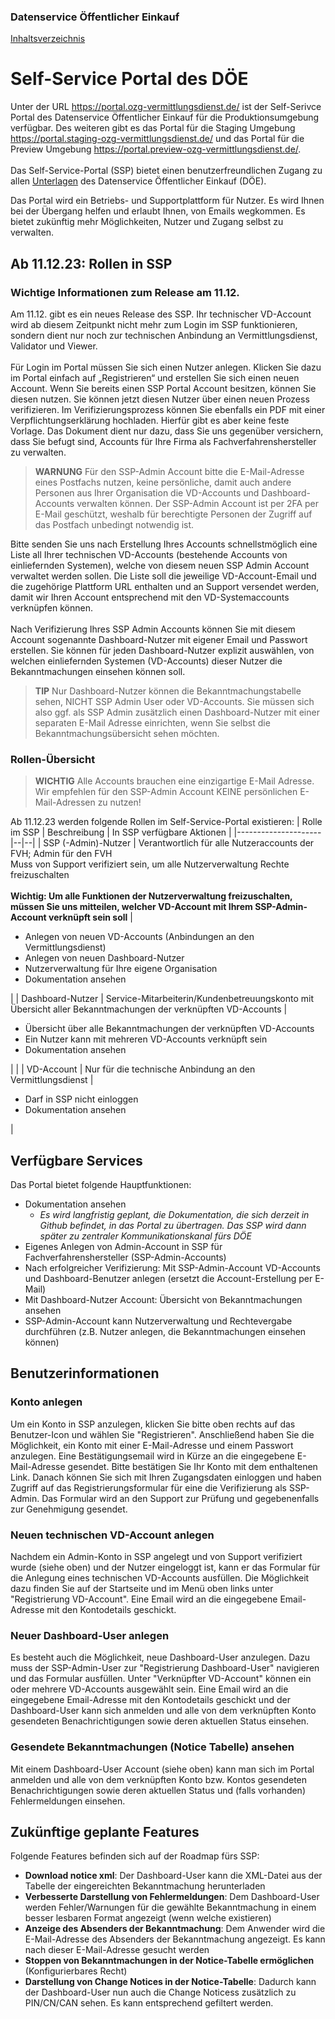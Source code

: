 
### Datenservice Öffentlicher Einkauf
[Inhaltsverzeichnis](/documentation/documentation.md)
<br>

# Self-Service Portal des DÖE

Unter der URL https://portal.ozg-vermittlungsdienst.de/ ist der Self-Serivce Portal des Datenservice Öffentlicher Einkauf für die Produktionsumgebung verfügbar.
Des weiteren gibt es das Portal für die Staging Umgebung https://portal.staging-ozg-vermittlungsdienst.de/ und das Portal für die Preview Umgebung https://portal.preview-ozg-vermittlungsdienst.de/. 
<br><br>
Das Self-Service-Portal (SSP) bietet einen benutzerfreundlichen Zugang zu allen [Unterlagen](https://portal.ozg-vermittlungsdienst.de/documentation) des Datenservice Öffentlicher Einkauf (DÖE).

Das Portal wird ein Betriebs- und Supportplattform für Nutzer. Es wird Ihnen bei der Übergang helfen und erlaubt Ihnen, von Emails wegkommen. Es bietet zukünftig mehr Möglichkeiten, Nutzer und Zugang selbst zu verwalten.

## Ab 11.12.23: Rollen in SSP
### Wichtige Informationen zum Release am 11.12.


Am 11.12. gibt es ein neues Release des SSP. Ihr technischer VD-Account wird ab diesem Zeitpunkt nicht mehr zum Login im SSP funktionieren, sondern dient nur noch zur technischen Anbindung an Vermittlungsdienst, Validator und Viewer. 
<br> <br>Für Login im Portal müssen Sie sich einen Nutzer anlegen. Klicken Sie dazu im Portal einfach auf „Registrieren“ und erstellen Sie sich einen neuen Account. Wenn Sie bereits einen SSP Portal Account besitzen, können Sie diesen nutzen. Sie können jetzt diesen Nutzer über einen neuen Prozess verifizieren. Im Verifizierungsprozess können Sie ebenfalls ein PDF mit einer Verpflichtungserklärung hochladen. Hierfür gibt es aber keine feste Vorlage. Das Dokument dient nur dazu, dass Sie uns gegenüber versichern, dass Sie befugt sind, Accounts für Ihre Firma als Fachverfahrenshersteller zu verwalten.

> **WARNUNG** 
> Für den SSP-Admin Account bitte die E-Mail-Adresse eines Postfachs nutzen, keine persönliche, damit auch andere Personen aus Ihrer Organisation die VD-Accounts und Dashboard-Accounts verwalten können.
> Der SSP-Admin Account ist per 2FA per E-Mail geschützt, weshalb für berechtigte Personen der Zugriff auf das Postfach unbedingt notwendig ist.

Bitte senden Sie uns nach Erstellung Ihres Accounts schnellstmöglich eine Liste all Ihrer technischen VD-Accounts (bestehende Accounts von einliefernden Systemen), welche von diesem neuen SSP Admin Account verwaltet werden sollen. Die Liste soll die jeweilige VD-Account-Email und die zugehörige Plattform URL enthalten und an Support versendet werden, damit wir Ihren Account entsprechend mit den VD-Systemaccounts verknüpfen können.
<br><br>Nach Verifizierung Ihres SSP Admin Accounts können Sie mit diesem Account sogenannte Dashboard-Nutzer mit eigener Email und Passwort erstellen. Sie können für jeden Dashboard-Nutzer explizit auswählen, von welchen einliefernden Systemen (VD-Accounts) dieser Nutzer die Bekanntmachungen einsehen können soll.

> **TIP**
> Nur Dashboard-Nutzer können die Bekanntmachungstabelle sehen, NICHT SSP Admin User oder VD-Accounts. Sie müssen sich also ggf. als SSP Admin zusätzlich einen Dashboard-Nutzer mit einer separaten E-Mail Adresse einrichten, wenn Sie selbst die Bekanntmachungsübersicht sehen möchten.

### Rollen-Übersicht

> **WICHTIG**
> Alle Accounts brauchen eine einzigartige E-Mail Adresse. Wir empfehlen für den SSP-Admin Account KEINE persönlichen E-Mail-Adressen zu nutzen!

Ab 11.12.23 werden folgende Rollen im Self-Service-Portal existieren:
| Rolle im SSP        | Beschreibung | In SSP verfügbare Aktionen |
|---------------------|--|--|
| SSP (-Admin)-Nutzer | Verantwortlich für alle Nutzeraccounts der FVH; Admin für den FVH <br> Muss von Support verifiziert sein, um alle Nutzerverwaltung Rechte freizuschalten <br><br> <b>Wichtig: Um alle Funktionen der Nutzerverwaltung freizuschalten, müssen Sie uns mitteilen, welcher VD-Account mit Ihrem SSP-Admin-Account verknüpft sein soll</b> | <ul><li>Anlegen von neuen VD-Accounts (Anbindungen an den Vermittlungsdienst)</li> <li>Anlegen von neuen Dashboard-Nutzer</li><li> Nutzerverwaltung für Ihre eigene Organisation</li><li>Dokumentation ansehen</li></ul>|
| Dashboard-Nutzer    | Service-Mitarbeiterin/Kundenbetreuungskonto mit Übersicht aller Bekanntmachungen der verknüpften VD-Accounts | <ul><li>Übersicht über alle Bekanntmachungen der verknüpften VD-Accounts</li> <li>Ein Nutzer kann mit mehreren VD-Accounts verknüpft sein</li><li>Dokumentation ansehen</li></ul>| |
| VD-Account          | Nur für die technische Anbindung an den Vermittlungsdienst | <ul><li>Darf in SSP nicht einloggen</li><li>Dokumentation ansehen</li></ul> |


## Verfügbare Services

Das Portal bietet folgende Hauptfunktionen:
* Dokumentation ansehen
  * *Es wird langfristig geplant, die Dokumentation, die sich derzeit in Github befindet, in das Portal zu übertragen. Das SSP wird dann später zu zentraler Kommunikationskanal fürs DÖE*
* Eigenes Anlegen von Admin-Account in SSP für Fachverfahrenshersteller (SSP-Admin-Accounts)
* Nach erfolgreicher Verifizierung: Mit SSP-Admin-Account VD-Accounts und Dashboard-Benutzer anlegen (ersetzt die Account-Erstellung per E-Mail)
* Mit Dashboard-Nutzer Account: Übersicht von Bekanntmachungen ansehen
* SSP-Admin-Account kann Nutzerverwaltung und Rechtevergabe durchführen (z.B. Nutzer anlegen, die Bekanntmachungen einsehen können) <br>

## Benutzerinformationen
### Konto anlegen
Um ein Konto in SSP anzulegen, klicken Sie bitte oben rechts auf das Benutzer-Icon und wählen Sie "Registrieren". Anschließend haben Sie die Möglichkeit, ein Konto mit einer E-Mail-Adresse und einem Passwort anzulegen. Eine Bestätigungsemail wird in Kürze an die eingegebene E-Mail-Adresse gesendet. Bitte bestätigen Sie Ihr Konto mit dem enthaltenen Link. Danach können Sie sich mit Ihren Zugangsdaten einloggen und haben Zugriff auf das Registrierungsformular für eine die Verifizierung als SSP-Admin. Das Formular wird an den Support zur Prüfung und gegebenenfalls zur Genehmigung gesendet.

### Neuen technischen VD-Account anlegen
Nachdem ein Admin-Konto in SSP angelegt und von Support verifiziert wurde (siehe oben) und der Nutzer eingeloggt ist, kann er das Formular für die Anlegung eines technischen VD-Accounts ausfüllen. Die Möglichkeit dazu finden Sie auf der Startseite und im Menü oben links unter "Registrierung VD-Account". Eine Email wird an die eingegebene Email-Adresse mit den Kontodetails geschickt.

### Neuer Dashboard-User anlegen
Es besteht auch die Möglichkeit, neue Dashboard-User anzulegen. Dazu muss der SSP-Admin-User zur "Registrierung Dashboard-User" navigieren und das Formular ausfüllen. Unter "Verknüpfter VD-Account" können ein oder mehrere VD-Accounts ausgewählt sein. Eine Email wird an die eingegebene Email-Adresse mit den Kontodetails geschickt und der Dashboard-User kann sich anmelden und alle von dem verknüpften Konto gesendeten Benachrichtigungen sowie deren aktuellen Status einsehen. 

### Gesendete Bekanntmachungen (Notice Tabelle) ansehen
Mit einem Dashboard-User Account (siehe oben) kann man sich im Portal anmelden und alle von dem verknüpften Konto bzw. Kontos gesendeten Benachrichtigungen sowie deren aktuellen Status und (falls vorhanden) Fehlermeldungen einsehen. 

## Zukünftige geplante Features
Folgende Features befinden sich auf der Roadmap fürs SSP:
* **Download notice xml**: Der Dashboard-User kann die XML-Datei aus der Tabelle der eingereichten Bekanntmachung herunterladen
* **Verbesserte Darstellung von Fehlermeldungen**: Dem Dashboard-User werden Fehler/Warnungen für die gewählte Bekanntmachung in einem besser lesbaren Format angezeigt (wenn welche existieren)
* **Anzeige des Absenders der Bekanntmachung**: Dem Anwender wird die E-Mail-Adresse des Absenders der Bekanntmachung angezeigt. Es kann nach dieser E-Mail-Adresse gesucht werden
* **Stoppen von Bekanntmachungen in der Notice-Tabelle ermöglichen** (Konfigurierbares Recht)
* **Darstellung von Change Notices in der Notice-Tabelle**: Dadurch kann der Dashboard-User nun auch die Change Noticess zusätzlich zu PIN/CN/CAN sehen. Es kann entsprechend gefiltert werden.
